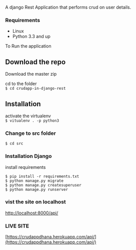 A django Rest Application that performs crud on user details.

### Requirements

- Linux
- Python 3.3 and up

To Run the application

## Download the repo

Download the master zip

cd to the folder<br />
`$ cd crudapp-in-django-rest`

## Installation

activate the virtualenv <br />
`$ vitualenv . -p python3`

### Change to src folder

`$ cd src`

### Installation Django

install requirements <br />

```
$ pip install -r requirements.txt
$ python manage.py migrate
$ python manage.py createsuperuser
$ python manage.py runserver
```

### vist the site on localhost

[http://localhost:8000/api/](http://localhost:8000/api/)

### LIVE SITE

[https://crudappdhana.herokuapp.com/api/](https://crudappdhana.herokuapp.com/api/)
